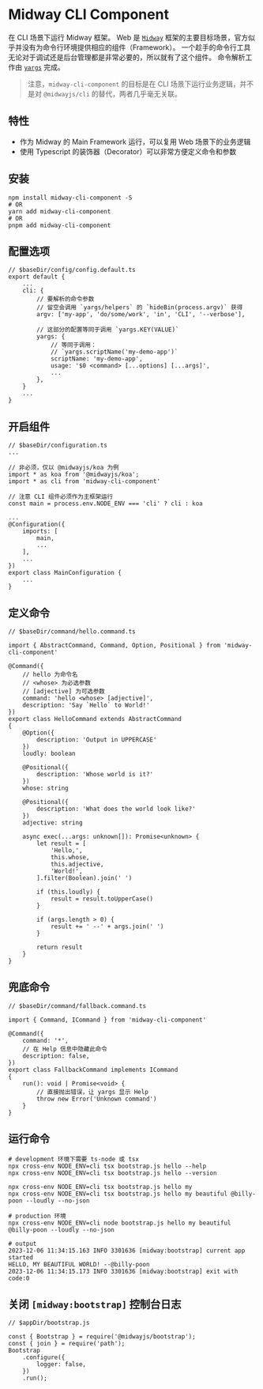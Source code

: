 # Midway CLI Component

在 CLI 场景下运行 Midway 框架。
Web 是 [`Midway`](https://github.com/midwayjs/midway) 框架的主要目标场景，官方似乎并没有为命令行环境提供相应的组件（Framework）。
一个趁手的命令行工具无论对于调试还是后台管理都是非常必要的，所以就有了这个组件。
命令解析工作由 [`yargs`](https://github.com/yargs/yargs) 完成。

> 注意，`midway-cli-component` 的目标是在 CLI 场景下运行业务逻辑，并不是对 `@midwayjs/cli` 的替代，两者几乎毫无关联。

## 特性

+ 作为 Midway 的 Main Framework 运行，可以复用 Web 场景下的业务逻辑
+ 使用 Typescript 的装饰器（Decorator）可以非常方便定义命令和参数

## 安装
```
npm install midway-cli-component -S
# OR
yarn add midway-cli-component
# OR
pnpm add midway-cli-component
```

## 配置选项
```
// $baseDir/config/config.default.ts
export default {
    ...
    cli: {
        // 要解析的命令参数
        // 留空会调用 `yargs/helpers` 的 `hideBin(process.argv)` 获得
        argv: ['my-app', 'do/some/work', 'in', 'CLI', '--verbose'],

        // 这部分的配置等同于调用 `yargs.KEY(VALUE)`
        yargs: {
            // 等同于调用：
            // `yargs.scriptName('my-demo-app')`
            scriptName: 'my-demo-app',
            usage: '$0 <command> [...options] [...args]',
            ...
        },
    }
    ...
}
```

## 开启组件
```
// $baseDir/configuration.ts
...

// 非必须，仅以 @midwayjs/koa 为例
import * as koa from '@midwayjs/koa';
import * as cli from 'midway-cli-component'

// 注意 CLI 组件必须作为主框架运行
const main = process.env.NODE_ENV === 'cli' ? cli : koa

...
@Configuration({
    imports: [
        main,
        ...
    ],
    ...
})
export class MainConfiguration {
    ...
}
```

## 定义命令
```
// $baseDir/command/hello.command.ts

import { AbstractCommand, Command, Option, Positional } from 'midway-cli-component'

@Command({
    // hello 为命令名
    // <whose> 为必选参数
    // [adjective] 为可选参数
    command: 'hello <whose> [adjective]',
    description: 'Say `Hello` to World!'
})
export class HelloCommand extends AbstractCommand
{
    @Option({
        description: 'Output in UPPERCASE'
    })
    loudly: boolean

    @Positional({
        description: 'Whose world is it?'
    })
    whose: string

    @Positional({
        description: 'What does the world look like?'
    })
    adjective: string

    async exec(...args: unknown[]): Promise<unknown> {
        let result = [
            'Hello,',
            this.whose,
            this.adjective,
            'World!',
        ].filter(Boolean).join(' ')

        if (this.loudly) {
            result = result.toUpperCase()
        }

        if (args.length > 0) {
            result += ' --' + args.join(' ')
        }

        return result
    }
}
```

## 兜底命令
```
// $baseDir/command/fallback.command.ts

import { Command, ICommand } from 'midway-cli-component'

@Command({
    command: '*',
    // 在 Help 信息中隐藏此命令
    description: false,
})
export class FallbackCommand implements ICommand
{
    run(): void | Promise<void> {
        // 直接抛出错误，让 yargs 显示 Help
        throw new Error('Unknown command')
    }
}
```

## 运行命令
```
# development 环境下需要 ts-node 或 tsx
npx cross-env NODE_ENV=cli tsx bootstrap.js hello --help
npx cross-env NODE_ENV=cli tsx bootstrap.js hello --version

npx cross-env NODE_ENV=cli tsx bootstrap.js hello my
npx cross-env NODE_ENV=cli tsx bootstrap.js hello my beautiful @billy-poon --loudly --no-json

# production 环境
npx cross-env NODE_ENV=cli node bootstrap.js hello my beautiful @billy-poon --loudly --no-json

# output
2023-12-06 11:34:15.163 INFO 3301636 [midway:bootstrap] current app started
HELLO, MY BEAUTIFUL WORLD! --@billy-poon
2023-12-06 11:34:15.173 INFO 3301636 [midway:bootstrap] exit with code:0
```

## 关闭 `[midway:bootstrap]` 控制台日志
```
// $appDir/bootstrap.js

const { Bootstrap } = require('@midwayjs/bootstrap');
const { join } = require('path');
Bootstrap
    .configure({
        logger: false,
    })
    .run();
```
